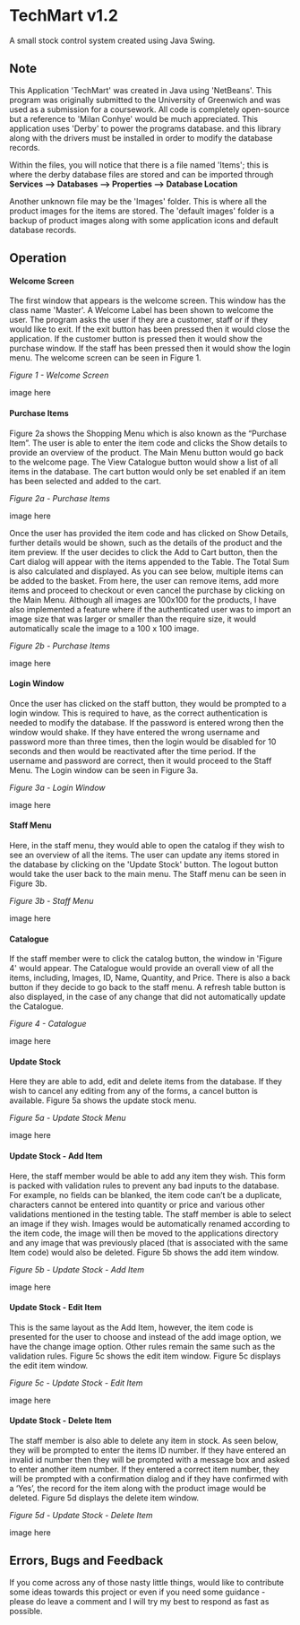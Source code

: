 # TechMart v1.2
A small stock control system created using Java Swing.

<h2><b>Note</b></h2>

This Application 'TechMart' was created in Java using 'NetBeans'. This program was originally submitted to the University of Greenwich and was used as a submission for a coursework. All code is completely open-source but a reference to 'Milan Conhye' would be much appreciated. This application uses 'Derby' to power the programs database. and this library along with the drivers must be installed in order to modify the database records. 

Within the files, you will notice that there is a file named 'Items'; this is where the derby database files are stored and can be imported through <b> Services --> Databases --> Properties --> Database Location </b>

Another unknown file may be the 'Images' folder. This is where all the product images for the items are stored. The 'default images' folder is a backup of product images along with some application icons and default database records.

<h2>Operation</h2>

<h4>Welcome Screen</h4>

The first window that appears is the welcome screen. This window has the class name 'Master'. A Welcome Label has been shown to welcome the user. The program asks the user if they are a customer, staff or if they would like to exit. If the exit button has been pressed then it would close the application. If the customer button is pressed then it would show the purchase window. If the staff has been pressed then it would show the login menu. The welcome screen can be seen in Figure 1.

<i> Figure 1 - Welcome Screen </i>

image here 

<h4>Purchase Items</h4>

Figure 2a shows the Shopping Menu which is also known as the “Purchase Item”. The user is able to enter the item code and clicks the Show details to provide an overview of the product. The Main Menu button would go back to the welcome page. The View Catalogue button would show a list of all items in the database. The cart button would only be set enabled if an item has been selected and added to the cart.

<i> Figure 2a - Purchase Items </i>

image here 

Once the user has provided the item code and has clicked on Show Details, further details would be shown, such as the details of the product and the item preview. If the user decides to click the Add to Cart button, then the Cart dialog will appear with the items appended to the Table. The Total Sum is also calculated and displayed. As you can see below, multiple items can be added to the basket. From here, the user can remove items, add more items and proceed to checkout or even cancel the purchase by clicking on the Main Menu. Although all images are 100x100 for the products, I have also implemented a feature where if the authenticated user was to import an image size that was larger or smaller than the require size, it would automatically scale the image to a 100 x 100 image.

<i> Figure 2b - Purchase Items </i>

image here 

<h4>Login Window</h4>

Once the user has clicked on the staff button, they would be prompted to a login window. This is required to have, as the correct authentication is needed to modify the database. If the password is entered wrong then the window would shake. If they have entered the wrong username and password more than three times, then the login would be disabled for 10 seconds and then would be reactivated after the time period. If the username and password are correct, then it would proceed to the Staff Menu. The Login window can be seen in Figure 3a.

<i> Figure 3a - Login Window </i>

image here 

<h4>Staff Menu</h4>

Here, in the staff menu, they would able to open the catalog if they wish to see an overview of all the items. The user can update any items stored in the database by clicking on the 'Update Stock' button. The logout button would take the user back to the main menu. The Staff menu can be seen in Figure 3b. 

<i> Figure 3b - Staff Menu </i>

image here 

<h4>Catalogue</h4>

If the staff member were to click the catalog button, the window in 'Figure 4' would appear. The Catalogue would provide an overall view of all the items, including, Images, ID, Name, Quantity, and Price. There is also a back button if they decide to go back to the staff menu. A refresh table button is also displayed, in the case of any change that did not automatically update the Catalogue.

<i> Figure 4 - Catalogue </i>

image here 

<h4>Update Stock</h4>

Here they are able to add, edit and delete items from the database. If they wish to cancel any editing from any of the forms, a cancel button is available. Figure 5a shows the update stock menu.

<i> Figure 5a - Update Stock Menu </i>

image here 

<h4>Update Stock - Add Item</h4>

Here, the staff member would be able to add any item they wish. This form is packed with validation rules to prevent any bad inputs to the database. For example, no fields can be blanked, the item code can’t be a duplicate, characters cannot be entered into quantity or price and various other validations mentioned in the testing table. The staff member is able to select an image if they wish. Images would be automatically renamed according to the item code, the image will then be moved to the applications directory and any image that was previously placed (that is associated with the same Item code) would also be deleted. Figure 5b shows the add item window.

<i> Figure 5b - Update Stock - Add Item </i>

image here 

<h4>Update Stock - Edit Item</h4>

This is the same layout as the Add Item, however, the item code is presented for the user to choose and instead of the add image option, we have the change image option. Other rules remain the same such as the validation rules. Figure 5c shows the edit item window. Figure 5c displays the edit item window.

<i> Figure 5c - Update Stock - Edit Item </i>

image here 

<h4>Update Stock - Delete Item</h4>

The staff member is also able to delete any item in stock. As seen below, they will be prompted to enter the items ID number. If they have entered an invalid id number then they will be prompted with a message box and asked to enter another item number. If they entered a correct item number, they will be prompted with a confirmation dialog and if they have confirmed with a ‘Yes’, the record for the item along with the product image would be deleted. Figure 5d displays the delete item window.

<i> Figure 5d - Update Stock - Delete Item </i>

image here 

<h2> Errors, Bugs and Feedback </h2>

If you come across any of those nasty little things, would like to contribute some ideas towards this project or even if you need some guidance - please do leave a comment and I will try my best to respond as fast as possible. 